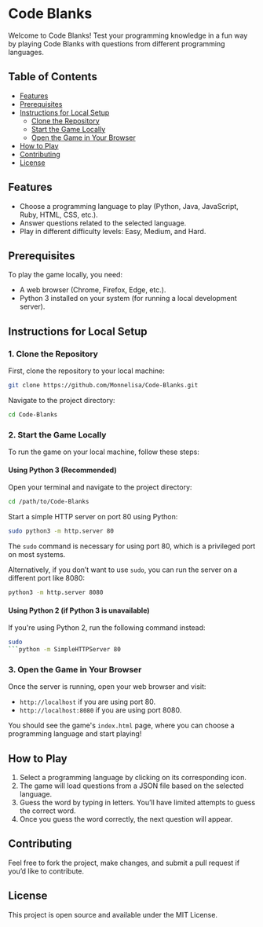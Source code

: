 # Code Blanks

Welcome to Code Blanks! Test your programming knowledge in a fun way by playing Code Blanks with questions from different programming languages.

## Table of Contents

- [Features](#features)
- [Prerequisites](#prerequisites)
- [Instructions for Local Setup](#instructions-for-local-setup)
  - [Clone the Repository](#1-clone-the-repository)
  - [Start the Game Locally](#2-start-the-game-locally)
  - [Open the Game in Your Browser](#3-open-the-game-in-your-browser)
- [How to Play](#how-to-play)
- [Contributing](#contributing)
- [License](#license)

## Features

- Choose a programming language to play (Python, Java, JavaScript, Ruby, HTML, CSS, etc.).
- Answer questions related to the selected language.
- Play in different difficulty levels: Easy, Medium, and Hard.

## Prerequisites

To play the game locally, you need:

- A web browser (Chrome, Firefox, Edge, etc.).
- Python 3 installed on your system (for running a local development server).

## Instructions for Local Setup

### 1. Clone the Repository

First, clone the repository to your local machine:

```bash
git clone https://github.com/Monnelisa/Code-Blanks.git
```

Navigate to the project directory:

```bash
cd Code-Blanks
```

### 2. Start the Game Locally

To run the game on your local machine, follow these steps:

#### Using Python 3 (Recommended)

Open your terminal and navigate to the project directory:

```bash
cd /path/to/Code-Blanks
```

Start a simple HTTP server on port 80 using Python:

```bash
sudo python3 -m http.server 80
```

The `sudo` command is necessary for using port 80, which is a privileged port on most systems.

Alternatively, if you don’t want to use `sudo`, you can run the server on a different port like 8080:

```bash
python3 -m http.server 8080
```

#### Using Python 2 (if Python 3 is unavailable)

If you're using Python 2, run the following command instead:

```bash
sudo 
```python -m SimpleHTTPServer 80
```
### 3. Open the Game in Your Browser

Once the server is running, open your web browser and visit:

- `http://localhost` if you are using port 80.
- `http://localhost:8080` if you are using port 8080.

You should see the game's `index.html` page, where you can choose a programming language and start playing!

## How to Play

1. Select a programming language by clicking on its corresponding icon.
2. The game will load questions from a JSON file based on the selected language.
3. Guess the word by typing in letters. You’ll have limited attempts to guess the correct word.
4. Once you guess the word correctly, the next question will appear.

## Contributing

Feel free to fork the project, make changes, and submit a pull request if you’d like to contribute.

## License

This project is open source and available under the MIT License.

